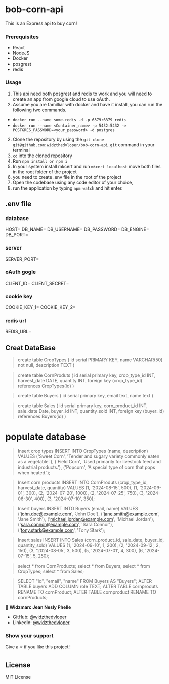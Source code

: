 # bob-corn-api

This is an Express api to buy corn!

### Prerequisites

- React
- NodeJS
- Docker
- posgrest
- redis

### Usage

1. This api need both posgrest and redis to work and you will need to create an app from google cloud to use oAuth.
2. Assume you are familliar with docker and have it install, you can run the following two commands.
- `docker run --name some-redis -d -p 6379:6379 redis`
- `docker run --name <Container_name> -p 5432:5432 -e POSTGRES_PASSWORD=<your_password> -d postgres`

2. Clone the repository by using the `git clone git@github.com:widzthedvloper/bob-corn-api.git` command in your terminal
3. `cd` into the cloned repository
4. Run `npm install or npm i`
5. In your system install mkcert and run `mkcert localhost` move both files in the root folder of the project
6. you need to create .env file in the root of the project
7. Open the codebase using any code editor of your choice,
8. run the application by typing `npm watch` and hit enter.


## .env file

### database
HOST=
DB_NAME=
DB_USERNAME=
DB_PASSWORD=
DB_ENGINE=
DB_PORT=

### server
SERVER_PORT=

### oAuth gogle
CLIENT_ID=
CLIENT_SECRET=

### cookie key
COOKIE_KEY_1=
COOKIE_KEY_2=

### redis url
REDIS_URL=


## Creat DataBase


> create table CropTypes (
	id serial PRIMARY KEY,
	name VARCHAR(50) not null,
	description TEXT
)

> create table CornProduts (
	id serial primary key,
	crop_type_id INT,
	harvest_date DATE,
	quantity INT,
	foreign key (crop_type_id) references CropTypes(id)
)

> create table Buyers (
	id serial primary key,
	email text,
	name text
)

> create table Sales (
	id serial  primary key,
	corn_product_id INT,
	sale_date Date,
	buyer_id INT,
	quantity_sold INT,
	foreign key (buyer_id) references Buyers(id)
)

 # populate database

> Insert crop types
INSERT INTO CropTypes (name, description) VALUES
('Sweet Corn', 'Tender and sugary variety commonly eaten as a vegetable.'),
('Field Corn', 'Used primarily for livestock feed and industrial products.'),
('Popcorn', 'A special type of corn that pops when heated.');

> Insert corn products
INSERT INTO CornProduts (crop_type_id, harvest_date, quantity) VALUES
(1, '2024-08-15', 500),
(1, '2024-09-01', 300),
(2, '2024-07-20', 1000),
(2, '2024-07-25', 750),
(3, '2024-06-30', 400),
(3, '2024-07-10', 350);

> Insert buyers
INSERT INTO Buyers (email, name) VALUES
('john.doe@example.com', 'John Doe'),
('jane.smith@example.com', 'Jane Smith'),
('michael.jordan@example.com', 'Michael Jordan'),
('sara.connor@example.com', 'Sara Connor'),
('tony.stark@example.com', 'Tony Stark');

> Insert sales
INSERT INTO Sales (corn_product_id, sale_date, buyer_id, quantity_sold) VALUES
(1, '2024-09-10', 1, 200),
(2, '2024-09-12', 2, 150),
(3, '2024-08-05', 3, 500),
(5, '2024-07-01', 4, 300),
(6, '2024-07-15', 5, 250);

> select * from CornProducts;
> select * from Buyers;
> select * from CropTypes;
> select * from Sales;

> SELECT "id", "email", "name" FROM Buyers AS "Buyers";
> ALTER TABLE buyers ADD COLUMN role TEXT;
> ALTER TABLE cornproduts RENAME TO cornProduct;
> ALTER TABLE cornproduct RENAME TO cornProducts;


👤 **Widzmarc Jean Nesly Phelle**

- GitHub: [@widzthedvloper](https://github.com/widzthedvloper)
- LinkedIn: [@widzthedvloper](https://www.linkedin.com/in/widzmarc-jean-nesly-phelle-252a26129/)

### Show your support

Give a ⭐️ if you like this project!

## License

MIT License
